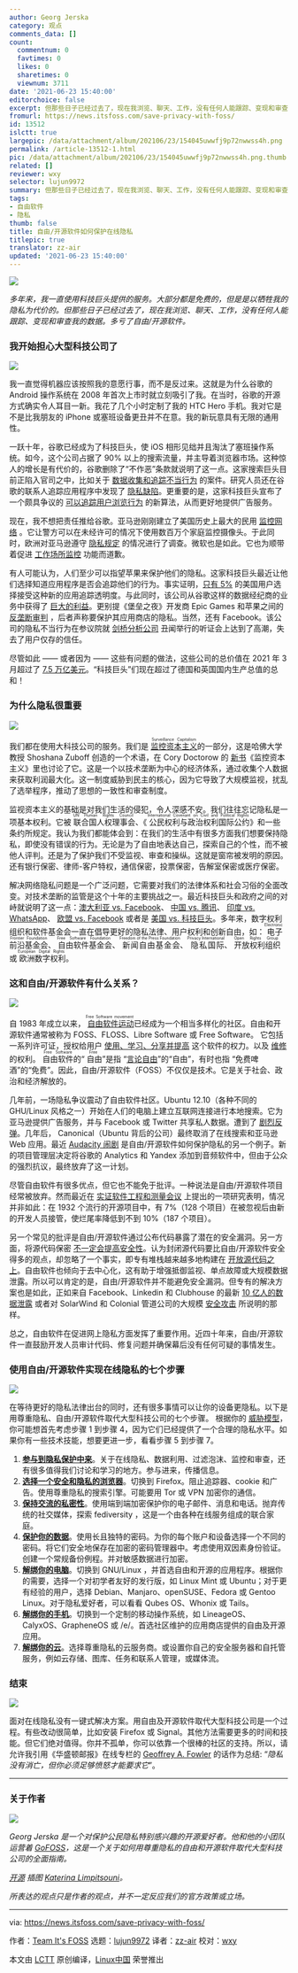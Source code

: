 ```yaml
---
author: Georg Jerska
category: 观点
comments_data: []
count:
  commentnum: 0
  favtimes: 0
  likes: 0
  sharetimes: 0
  viewnum: 3711
date: '2021-06-23 15:40:00'
editorchoice: false
excerpt: 但那些日子已经过去了，现在我浏览、聊天、工作，没有任何人能跟踪、变现和审查我的数据。多亏了自由/开源软件。
fromurl: https://news.itsfoss.com/save-privacy-with-foss/
id: 13512
islctt: true
largepic: /data/attachment/album/202106/23/154045uwwfj9p72nwwss4h.png
permalink: /article-13512-1.html
pic: /data/attachment/album/202106/23/154045uwwfj9p72nwwss4h.png.thumb.jpg
related: []
reviewer: wxy
selector: lujun9972
summary: 但那些日子已经过去了，现在我浏览、聊天、工作，没有任何人能跟踪、变现和审查我的数据。多亏了自由/开源软件。
tags:
- 自由软件
- 隐私
thumb: false
title: 自由/开源软件如何保护在线隐私
titlepic: true
translator: zz-air
updated: '2021-06-23 15:40:00'
---
```


![](/data/attachment/album/202106/23/154045uwwfj9p72nwwss4h.png)


*多年来，我一直使用科技巨头提供的服务。大部分都是免费的，但是是以牺牲我的隐私为代价的。但那些日子已经过去了，现在我浏览、聊天、工作，没有任何人能跟踪、变现和审查我的数据。多亏了自由/开源软件。*


### 我开始担心大型科技公司了


![](/data/attachment/album/202106/23/154046z3nvnr0frnscrcfa.png)


我一直觉得机器应该按照我的意愿行事，而不是反过来。这就是为什么谷歌的 Android 操作系统在 2008 年首次上市时就立刻吸引了我。在当时，谷歌的开源方式确实令人耳目一新。我花了几个小时定制了我的 HTC Hero 手机。我对它是不是比我朋友的 iPhone 或塞班设备更丑并不在意。我的新玩意具有无限的通用性。


一跃十年，谷歌已经成为了科技巨头，使 iOS 相形见绌并且淘汰了塞班操作系统。如今，这个公司占据了 90% 以上的搜索流量，并主导着浏览器市场。这种惊人的增长是有代价的，谷歌删除了“不作恶”条款就说明了这一点。这家搜索巨头目前正陷入官司之中，比如关于 [数据收集和追踪不当行为](https://www.gizmodo.com.au/2021/05/google-location-services-lawsuit) 的案件。研究人员还在谷歌的联系人追踪应用程序中发现了 [隐私缺陷](https://blog.appcensus.io/2021/04/27/why-google-should-stop-logging-contact-tracing-data)。更重要的是，这家科技巨头宣布了一个颇具争议的 [可以追踪用户浏览行为](https://news.itsfoss.com/google-floc) 的新算法，从而更好地提供广告服务。


现在，我不想把责任推给谷歌。亚马逊刚刚建立了美国历史上最大的民用 [监控网络](https://www.theguardian.com/commentisfree/2021/may/18/amazon-ring-largest-civilian-surveillance-network-us) 。它让警方可以在未经许可的情况下使用数百万个家庭监控摄像头。于此同时，欧洲对亚马逊遵守 [隐私规定](https://edps.europa.eu/press-publications/press-news/press-releases/2021/edps-opens-two-investigations-following-schrems_en) 的情况进行了调查。微软也是如此。它也为顺带着促进 [工作场所监控](https://www.theguardian.com/technology/2020/dec/02/microsoft-apologises-productivity-score-critics-derided-workplace-surveillance) 功能而道歉。


有人可能认为，人们至少可以指望苹果来保护他们的隐私。这家科技巨头最近让他们选择知道应用程序是否会追踪他们的行为。事实证明，[只有 5%](https://www.flurry.com/blog/ios-14-5-opt-in-rate-att-restricted-app-tracking-transparency-worldwide-us-daily-latest-update) 的美国用户选择接受这种新的应用追踪透明度。与此同时，该公司从谷歌这样的数据经纪商的业务中获得了 [巨大的利益](https://www.nytimes.com/2020/10/25/technology/apple-google-search-antitrust.html)。更别提《堡垒之夜》开发商 Epic Games 和苹果之间的 [反垄断审判](https://www.nytimes.com/2021/05/25/business/dealbook/apple-epic-case.html) ，后者声称要保护其应用商店的隐私。当然，还有 Facebook。该公司的隐私不当行为在参议院就 [剑桥分析公司](https://en.wikipedia.org/wiki/Cambridge_Analytica) 丑闻举行的听证会上达到了高潮，失去了用户仅存的信任。


尽管如此 —— 或者因为 —— 这些有问题的做法，这些公司的总价值在 2021 年 3 月超过了 [7.5 万亿美元](https://en.wikipedia.org/wiki/List_of_public_corporations_by_market_capitalization#2021)。“科技巨头”们现在超过了德国和英国国内生产总值的总和！


### 为什么隐私很重要


![](/data/attachment/album/202106/23/154047qxf251gtbgittgi2.png)


我们都在使用大科技公司的服务。我们是 <ruby> <a href="https://en.wikipedia.org/wiki/Surveillance_capitalism">  监控资本主义 </a> <rt>  Surveillance Capitalism </rt></ruby> 的一部分，这是哈佛大学教授 Shoshana Zuboff 创造的一个术语，在 Cory Doctorow 的 [新书](https://www.goodreads.com/book/show/55134785-how-to-destroy-surveillance-capitalism)《监控资本主义》里也讨论了它。这是一个以技术垄断为中心的经济体系，通过收集个人数据来获取利润最大化。这一制度威胁到民主的核心，因为它导致了大规模监视，扰乱了选举程序，推动了思想的一致性和审查制度。


监视资本主义的基础是对我们生活的侵犯，令人深感不安。我们往往忘记隐私是一项基本权利。它被<ruby> 联合国人权理事会 <rt>  UN Human Rights Council </rt></ruby>、《<ruby> 公民权利与政治权利国际公约 <rt>  International Covenant on Civil and Political Rights </rt></ruby>》和一些条约所规定。我认为我们都能体会到：在我们的生活中有很多方面我们想要保持隐私，即使没有错误的行为。无论是为了自由地表达自己，探索自己的个性，而不被他人评判。还是为了保护我们不受监视、审查和操纵。这就是窗帘被发明的原因。还有银行保密、律师-客户特权，通信保密，投票保密，告解室保密或医疗保密。


解决网络隐私问题是一个广泛问题，它需要对我们的法律体系和社会习俗的全面改变。对技术垄断的监管是这个十年的主要挑战之一。最近科技巨头和政府之间的对峙就说明了这一点：[澳大利亚 vs. Facebook](https://www.bbc.com/news/world-australia-56163550)、 [中国 vs. 腾讯](https://www.nytimes.com/2021/06/02/technology/china-tencent-monopoly.html)、 [印度 vs. WhatsApp](https://www.theguardian.com/world/2021/may/26/whatsapp-sues-indian-government-over-mass-surveillance-internet-laws)、 [欧盟 vs. Facebook](https://nypost.com/2021/05/26/eu-reportedly-set-to-open-formal-antitrust-probe-into-facebook) 或者是 [美国 vs. 科技巨头](https://www.nytimes.com/interactive/2020/10/06/technology/house-antitrust-report-big-tech.html)。多年来，数字权利组织和软件基金会一直在倡导更好的隐私法律、用户权利和创新自由，如：<ruby> 电子前沿基金会 <rt>  Electronic Frontier Foundation </rt></ruby>、<ruby> 自由软件基金会 <rt>  Free Software Foundation </rt></ruby>、<ruby> 新闻自由基金会 <rt>  Freedom of the Press Foundation </rt></ruby>、<ruby> 隐私国际 <rt>  Privacy International </rt></ruby>、<ruby> 开放权利组织 <rt>  Open Rights Group </rt></ruby>或<ruby> 欧洲数字权利 <rt>  European Digital Rights </rt></ruby>。


### 这和自由/开源软件有什么关系？


![](/data/attachment/album/202106/23/154048p3adk80dakvaauw3.png)


自 1983 年成立以来，<ruby> <a href="https://itsfoss.com/what-is-foss">  自由软件运动 </a> <rt>  Free Software movement </rt></ruby> 已经成为一个相当多样化的社区。自由和开源软件通常被称为 FOSS、FLOSS、Libre Software 或 Free Software。 它包括一系列许可证，授权给用户 [使用、学习、分享并提高](https://fsfe.org/freesoftware/freesoftware.en.html) 这个软件的权力。以及 [维修](https://framatube.org/videos/watch/99069c5c-5a00-489e-97cb-fd5cc76de77c) 的权利。 <ruby> 自由软件 <rt>  Free Software </rt></ruby>的“<ruby> 自由 <rt>  Free </rt></ruby>”是指 “[言论自由](https://www.eff.org/deeplinks/2015/04/remembering-case-established-code-speech)”的“自由”，有时也指 “免费啤酒”的“免费”。因此，自由/开源软件（FOSS）不仅仅是技术。它是关于社会、政治和经济解放的。


几年前，一场隐私争议震动了自由软件社区。Ubuntu 12.10（各种不同的 GHU/Linux 风格之一）开始在人们的电脑上建立互联网连接进行本地搜索。它为亚马逊提供广告服务，并与 Facebook 或 Twitter 共享私人数据。遭到了 [剧烈反弹](https://itsfoss.com/canonical-targets-website-crictical-ubuntu-privacy)。几年后， Canonical（Ubuntu 背后的公司）最终取消了在线搜索和亚马逊 Web 应用。最近 [Audacity 闹剧](https://github.com/audacity/audacity/pull/835) 是自由/开源软件如何保护隐私的另一个例子。新的项目管理层决定将谷歌的 Analytics 和 Yandex 添加到音频软件中，但由于公众的强烈抗议，最终放弃了这一计划。


尽管自由软件有很多优点，但它也不能免于批评。一种说法是自由/开源软件项目经常被放弃。然而最近在 [实证软件工程和测量会议](https://arxiv.org/abs/1906.08058) 上提出的一项研究表明，情况并非如此：在 1932 个流行的开源项目中，有 7%（128 个项目）在被忽视后由新的开发人员接管，使烂尾率降低到不到 10%（187 个项目）。


另一个常见的批评是自由/开源软件通过公布代码暴露了潜在的安全漏洞。另一方面，将源代码保密 [不一定会提高安全性](https://www.schneier.com/crypto-gram/archives/2002/0515.html#1)。认为封闭源代码要比自由/开源软件安全得多的观点，却忽略了一个事实，即专有堆栈越来越多地构建在 [开放源代码之上](https://www.bcg.com/publications/2021/open-source-software-strategy-benefits)。自由软件也倾向于去中心化，这有助于增强抵御监视、单点故障或大规模数据泄露。所以可以肯定的是，自由/开源软件并不能避免安全漏洞。但专有的解决方案也是如此，正如来自 Facebook、Linkedin 和 Clubhouse 的最新 [10 亿人的数据泄露](https://www.politico.eu/article/how-to-leak-data-and-get-away-with-it) 或者对 SolarWind 和 Colonial 管道公司的大规模 [安全攻击](https://theconversation.com/the-colonial-pipeline-ransomware-attack-and-the-solarwinds-hack-were-all-but-inevitable-why-national-cyber-defense-is-a-wicked-problem-160661) 所说明的那样。


总之，自由软件在促进网上隐私方面发挥了重要作用。近四十年来，自由/开源软件一直鼓励开发人员审计代码、修复问题并确保幕后没有任何可疑的事情发生。


### 使用自由/开源软件实现在线隐私的七个步骤


![](/data/attachment/album/202106/23/154049ofrdg5vhcfz61115.png)


在等待更好的隐私法律出台的同时，还有很多事情可以让你的设备更隐私。以下是用尊重隐私、自由/开源软件取代大型科技公司的七个步骤。 根据你的 [威胁模型](https://www.eff.org/files/2015/11/24/3mod_threat-modeling-ssd_9-3-15.pdf)，你可能想首先考虑步骤 1 到步骤 4，因为它们已经提供了一个合理的隐私水平。如果你有一些技术技能，想要更进一步，看看步骤 5 到步骤 7。


1. **[参与到隐私保护中来](https://www.gofoss.today/nothing-to-hide)**。关于在线隐私、数据利用、过滤泡沫、监控和审查，还有很多值得我们讨论和学习的地方。参与进来，传播信息。
2. **[选择一个安全和隐私的浏览器](https://www.gofoss.today/intro-browse-freely)**。切换到 Firefox。阻止追踪器、cookie 和广告。使用尊重隐私的搜索引擎。可能要用 Tor 或 VPN 加密你的通信。
3. **[保持交流的私密性](https://www.gofoss.today/intro-speak-freely)**。使用端到端加密保护你的电子邮件、消息和电话。抛弃传统的社交媒体，探索 fediversity ，这是一个由各种在线服务组成的联合家庭。
4. **[保护你的数据](https://www.gofoss.today/intro-store-safely)**。使用长且独特的密码。为你的每个账户和设备选择一个不同的密码。将它们安全地保存在加密的密码管理器中。考虑使用双因素身份验证。创建一个常规备份例程。并对敏感数据进行加密。
5. **[解绑你的电脑](https://www.gofoss.today/intro-free-your-computer)**。切换到 GNU/Linux ，并首选自由和开源的应用程序。根据你的需要，选择一个对初学者友好的发行版，如 Linux Mint 或 Ubuntu；对于更有经验的用户，选择 Debian、Manjaro、openSUSE、Fedora 或 Gentoo Linux。对于隐私爱好者，可以看看 Qubes OS、Whonix 或 Tails。
6. **[解绑你的手机](https://www.gofoss.today/intro-free-your-phone)**。切换到一个定制的移动操作系统，如 LineageOS、CalyxOS、GrapheneOS 或 /e/。首选社区维护的应用商店提供的自由及开源应用。
7. **[解绑你的云](https://www.gofoss.today/intro-free-your-cloud)**。选择尊重隐私的云服务商。或设置你自己的安全服务器和自托管服务，例如云存储、图库、任务和联系人管理，或媒体流。


### 结束


![](/data/attachment/album/202106/23/154050gni5t669dunqdutt.png)


面对在线隐私没有一键式解决方案。用自由及开源软件取代大型科技公司是一个过程。有些改动很简单，比如安装 Firefox 或 Signal。其他方法需要更多的时间和技能。但它们绝对值得。你并不孤单，你可以依靠一个很棒的社区的支持。所以，请允许我引用《华盛顿邮报》在线专栏的 [Geoffrey A. Fowler](https://www.washingtonpost.com/technology/2019/12/31/how-we-survive-surveillance-apocalypse) 的话作为总结: “*隐私没有消亡，但你必须足够愤怒才能要求它*”。




---


### 关于作者


![](/data/attachment/album/202106/23/154052grdjivndjrbjebve.png)


*Georg Jerska 是一个对保护公民隐私特别感兴趣的开源爱好者。他和他的小团队运营着 [GoFOSS](https://gofoss.today/)，这是一个关于如何用尊重隐私的自由和开源软件取代大型科技公司的全面指南。*


*[开源](https://undraw.co/license) 插图 [Katerina Limpitsouni](https://undraw.co)。*


*所表达的观点只是作者的观点，并不一定反应我们的官方政策或立场。*




---


via: <https://news.itsfoss.com/save-privacy-with-foss/>


作者：[Team It's FOSS](https://news.itsfoss.com/author/team/) 选题：[lujun9972](https://github.com/lujun9972) 译者：[zz-air](https://github.com/zz-air) 校对：[wxy](https://github.com/wxy)


本文由 [LCTT](https://github.com/LCTT/TranslateProject) 原创编译，[Linux中国](https://linux.cn/) 荣誉推出